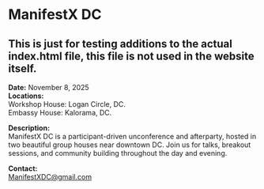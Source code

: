 # ManifestX DC
## This is just for testing additions to the actual index.html file, this file is not used in the website itself.

**Date:** November 8, 2025  
**Locations:**  
Workshop House: Logan Circle, DC.  
Embassy House: Kalorama, DC.

**Description:**  
ManifestX DC is a participant-driven unconference and afterparty, hosted in two beautiful group houses near downtown DC. Join us for talks, breakout sessions, and community building throughout the day and evening.

**Contact:**  
ManifestXDC@gmail.com